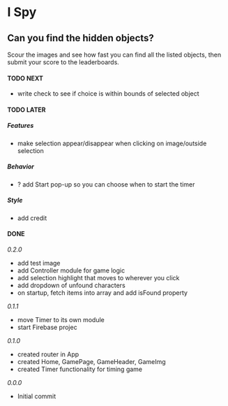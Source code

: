 # I Spy

## Can you find the hidden objects?

Scour the images and see how fast you can find all the listed objects, then submit your score to the leaderboards.

#### TODO NEXT

- write check to see if choice is within bounds of selected object

#### TODO LATER

##### Features

- make selection appear/disappear when clicking on image/outside selection

##### Behavior

- ? add Start pop-up so you can choose when to start the timer

##### Style

- add credit

#### DONE

_0.2.0_

- add test image
- add Controller module for game logic
- add selection highlight that moves to wherever you click
- add dropdown of unfound characters
- on startup, fetch items into array and add isFound property

_0.1.1_

- move Timer to its own module
- start Firebase projec

_0.1.0_

- created router in App
- created Home, GamePage, GameHeader, GameImg
- created Timer functionality for timing game

_0.0.0_

- Initial commit
